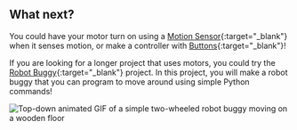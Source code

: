 ## What next?

You could have your motor turn on using a [Motion Sensor](https://projects.raspberrypi.org/en/projects/rpi-pir){:target="_blank"} when it senses motion, or make a controller with [Buttons](https://projects.raspberrypi.org/en/projects/rpi-button-switch){:target="_blank"}!


If you are looking for a longer project that uses motors, you could try the [Robot Buggy](https://projects.raspberrypi.org/en/projects/build-a-buggy){:target="_blank"} project. In this project, you will make a robot buggy that you can program to move around using simple Python commands!

![Top-down animated GIF of a simple two-wheeled robot buggy moving on a wooden floor](images/finished.gif)
